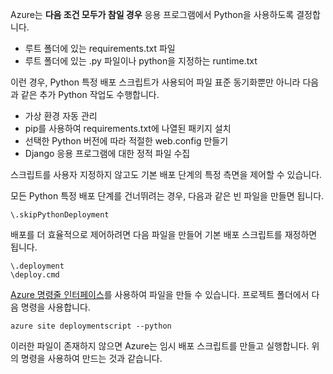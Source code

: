 Azure는 **다음 조건 모두가 참일 경우** 응용 프로그램에서 Python을 사용하도록 결정합니다.

* 루트 폴더에 있는 requirements.txt 파일
* 루트 폴더에 있는 .py 파일이나 python을 지정하는 runtime.txt

이런 경우, Python 특정 배포 스크립트가 사용되어 파일 표준 동기화뿐만 아니라 다음과 같은 추가 Python 작업도 수행합니다.

* 가상 환경 자동 관리
* pip를 사용하여 requirements.txt에 나열된 패키지 설치
* 선택한 Python 버전에 따라 적절한 web.config 만들기
* Django 응용 프로그램에 대한 정적 파일 수집

스크립트를 사용자 지정하지 않고도 기본 배포 단계의 특정 측면을 제어할 수 있습니다.

모든 Python 특정 배포 단계를 건너뛰려는 경우, 다음과 같은 빈 파일을 만들면 됩니다.

    \.skipPythonDeployment

배포를 더 효율적으로 제어하려면 다음 파일을 만들어 기본 배포 스크립트를 재정하면 됩니다.

    \.deployment
    \deploy.cmd

[Azure 명령줄 인터페이스][Azure 명령줄 인터페이스]를 사용하여 파일을 만들 수 있습니다. 프로젝트 폴더에서 다음 명령을 사용합니다.

    azure site deploymentscript --python

이러한 파일이 존재하지 않으면 Azure는 임시 배포 스크립트를 만들고 실행합니다. 위의 명령을 사용하여 만드는 것과 같습니다.

[Azure 명령줄 인터페이스]: http://azure.microsoft.com/downloads/

<!---HONumber=AcomDC_0224_2016-->